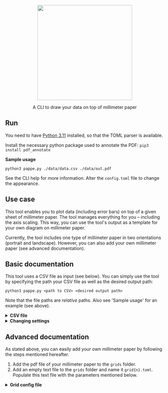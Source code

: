 <p align="center">
  <img src="https://repository-images.githubusercontent.com/685048321/921f44fe-e847-4eaa-8e6f-c04297e37949" width="300px" />
  <p align="center">A CLI to draw your data on top of millimeter paper</p>
</p>
 
## Run

You need to have [Python 3.11](https://www.python.org/downloads/) installed, so that the TOML parser is available.

Install the necessary python package used to annotate the PDF: `pip3 install pdf_annotate`

**Sample usage**

```
python3 pappe.py ./data/data.csv ./data/out.pdf
```

See the CLI help for more information. Alter the `config.toml` file to change the appearance.


## Use case

This tool enables you to plot data (including error bars) on top of a given sheet of millimeter paper. The tool manages everything for you – including the axis scaling. This way, you can use the tool's output as a template for your own diagram on millimeter paper.

Currently, the tool includes one type of millimeter paper in two orientations (portrait and landscape). However, you can also add your own millimeter paper (see advanced documentation).


## Basic documentation

This tool uses a CSV file as input (see below). You can simply use the tool by specifying the path your CSV file as well as the desired output path:

```
python3 pappe.py <path to CSV> <desired output path>
```

Note that the file paths are *relative* paths. Also see 'Sample usage' for an example (see above).

<details>
<summary><b>CSV file</b></summary>

The supplied CSV file should have 2 to 4 columns and it should *not* have a header row. Each row represents one data point. This is what the columens are for:

| Column No. | Content |
| --- | --- |
| __1__ | x-value |
| __2__ | y-value |
| __3__ (optional) | lower error of y-value* |
| __4__ (optional) | upper error of y-value* |

\*Note: If only three columns are supplied, the third column's content is interpreted as a *symmetrical* error of the y-value.
</details>

<details>
<summary><b>Changing settings</b></summary>

To change basic settings, change the `config.toml` file. The following paramters can be set:

| Parameter | Type | Default | Meaning |
| --------- | ---- | ------- | ------- |
| `grid_variant` | `1` or `2` | `1` | `1` for portrait paper and `2` for landscape paper (you can also add your own paper; see below). |
| `factors/x`, `factors/y` | `List<int>` | `[1, 2, 3, 4, 5, 6, 8, 9]` | The tool first tries to scale the data by a power of ten; it uses the largest possible power of ten. It than chooses one of the supplied factors to further scale up the data; again, it uses the largest possible factor. Change this array in order to obtain the desired scaling of the data in `x`- and `y`-direction. |
| `origins/x`, `origins/y` | `bool` | `false` | If you want the `x`- or `y`-axis to include the value `0` in any case, set this to `true`. |
</details>

## Advanced documentation

As stated above, you can easily add your own millimeter paper by following the steps mentioned hereafter.

1. Add the pdf file of your millimeter paper to the `grids` folder.
2. Add an empty text file to the `grids` folder and name it `grid{n}.toml`. Populate this text file with the parameters mentioned below.

<details>
<summary><b>Grid config file</b></summary>

Adding your own millimeter paper requires you to 'measure' it. Read the following table chronologically for instructions:

| Parameter | Meaning / instructions |
| --- | --- |
| `paper/file` | Relative path of your grid pdf file (relative from the project's entry point). |
| `paper/width`, `paper/height` | Export your millimeter paper pdf file as a `jpg` image (e. g. with `300 ppi`). Input this image's pixel dimensions here. |
| `grid/width`, `grid/height` | Use a suitable image viewing application* to determine the pixel dimensions of the actual grid on your millimeter paper. |
| `grid/x`, `grid/y` | Use a suitable image viewing application* to determine the pixel position of the lower left corner of the actual grid on your millimeter paper. (This position should be measured from the lower left corner of your image.) |
| `grid/num_x_blocks`, `grid/num_y_blocks` | The number of *big* blocks on your millimeter paper. For example `18 x 27`. |
| `grid/num_x_tiny_blocks_per_block`, `grid/num_x_tiny_blocks_per_block` | Number of tiny blocks per big block. Usually, this number should be `10`. |
| `drawing/cross_size` | Pixel size of the displayed data points. |
| `drawing/axis_tick_size` | Pixel size of the axis ticks. |

\*For example preview on MacOS.
</details>